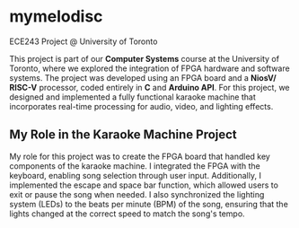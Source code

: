 # mymelodisc
ECE243 Project @ University of Toronto

This project is part of our **Computer Systems** course at the University of Toronto, where we explored the integration of FPGA hardware and software systems. The project was developed using an FPGA board and a **NiosV/ RISC-V** processor, coded entirely in **C** and **Arduino API**. For this project, we designed and implemented a fully functional karaoke machine that incorporates real-time processing for audio, video, and lighting effects.

## My Role in the Karaoke Machine Project

My role for this project was to create the FPGA board that handled key components of the karaoke machine. I integrated the FPGA with the keyboard, enabling song selection through user input. Additionally, I implemented the escape and space bar function, which allowed users to exit or pause the song when needed. I also synchronized the lighting system (LEDs) to the beats per minute (BPM) of the song, ensuring that the lights changed at the correct speed to match the song's tempo.
